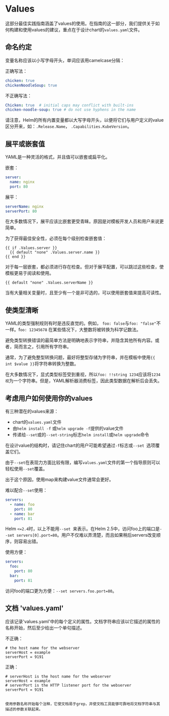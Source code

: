 # Values
这部分最佳实践指南涵盖了values的使用。在指南的这一部分，我们提供关于如何构建和使用values的建议，重点在于设计chart的`values.yaml`文件。

## 命名约定
变量名称应该以小写字母开头，单词应该用camelcase分隔：

正确写法：
```yaml
chicken: true
chickenNoodleSoup: true
```

不正确写法：


```yaml
Chicken: true  # initial caps may conflict with built-ins
chicken-noodle-soup: true # do not use hyphens in the name
```

请注意，Helm的所有内置变量都以大写字母开头，以便将它们与用户定义的value区分开来，如：`.Release.Name`， `.Capabilities.KubeVersion`。

## 展平或嵌套值

YAML是一种灵活的格式，并且值可以嵌套或扁平化。

嵌套：

```yaml
server:
  name: nginx
  port: 80
```

展平：

```yaml
serverName: nginx
serverPort: 80
```

在大多数情况下，展平应该比嵌套更受青睐。原因是对模板开发人员和用户来说更简单。

为了获得最佳安全性，必须在每个级别检查嵌套值：

```
{{ if .Values.server }}
  {{ default "none" .Values.server.name }}
{{ end }}
```

对于每一层嵌套，都必须进行存在检查。但对于展平配置，可以跳过这些检查，使模板更易于阅读和使用。

```
{{ default "none" .Values.serverName }}
```

当有大量相关变量时，且至少有一个是非可选的，可以使用嵌套值来提高可读性。

## 使类型清晰

YAML的类型强制规则有时是违反直觉的。例如， `foo: false`与`foo: "false"`不一样。f`oo: 12345678` 在某些情况下，大整数将被转换为科学记数法。

避免类型转换错误的最简单方法是明确地表示字符串，并隐含其他所有内容。或者，简而言之，引用所有字符串。

通常，为了避免整型转换问题，最好将整型存储为字符串，并在模板中使用`{{ int $value }}`将字符串转换为整数。

在大多数情况下，显式类型标签受到重视，所以`foo: !!string 1234`应该将`1234视`为一个字符串。但是，YAML解析器消费标签，因此类型数据在解析后会丢失。

## 考虑用户如何使用你的values

有三种潜在的values来源：

- chart的`values.yaml`文件
- 由`helm install -f` 或`helm upgrade -f`提供的value文件
- 传递给`--set`或的`--set-string`标志`helm install`或`helm upgrade`命令

在设计value的结构时，请记住chart的用户可能希望通过`-f`标志或`--set `选项覆盖它们。

由于`--set`在表现力方面比较有限，编写`values.yaml`文件的第一个指导原则可以轻松使用`--set`覆盖。

出于这个原因，使用map来构建value文件通常会更好。

难以配合`--set`使用：

```yaml
servers:
  - name: foo
    port: 80
  - name: bar
    port: 81
```

Helm `<=2.4`时，以上不能用`--set `来表示。在Helm 2.5中，访问foo上的端口是`--set servers[0].port=80`。用户不仅难以弄清楚，而且如果稍后servers改变顺序，则容易出错。

使用方便：

```yaml
servers:
  foo:
    port: 80
  bar:
    port: 81
```

访问foo的端口更为方便：`--set servers.foo.port=80`。

## 文档 'values.yaml'

应该记录'values.yaml'中的每个定义的属性。文档字符串应该以它描述的属性的名称开始，然后至少给出一个单句描述。

不正确：

```
# the host name for the webserver
serverHost = example
serverPort = 9191
```

正确：

```
# serverHost is the host name for the webserver
serverHost = example
# serverPort is the HTTP listener port for the webserver
serverPort = 9191


使用参数名称开始每个注释，它使文档易于grep，并使文档工具能够可靠地将文档字符串与其描述的参数关联起来。
